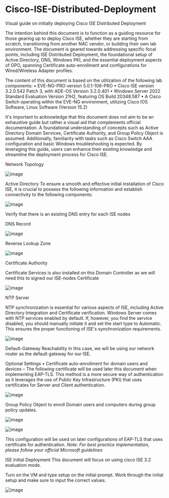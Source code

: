 # Cisco-ISE-Distributed-Deployment
Visual guide on initially deploying Cisco ISE Distributed Deployment

The intention behind this document is to function as a guiding resource for those gearing up to deploy Cisco ISE, whether they are starting from scratch, transitioning from another NAC vendor, or building their own lab environment. The document is geared towards addressing specific focal points, including ISE Distributed Deployment, the foundational setup of Active Directory, DNS, Windows PKI, and the essential deployment aspects of GPO, spanning Certificate auto-enrollment and configurations for Wired/Wireless Adapter profiles.

The content of this document is based on the utilization of the following lab components:
•	EVE-NG-PRO version 5.0.1-106-PRO
•	Cisco ISE version 3.2.0.542 Patch 3, with ADE-OS Version 3.2.0.401
•	Windows Server 2022 Standard Evaluation Version 21H2, featuring OS Build 20348.587
•	A Cisco Switch operating within the EVE-NG environment, utilizing Cisco IOS Software, Linux Software (Version 15.2)

It's important to acknowledge that this document does not aim to be an exhaustive guide but rather a visual aid that complements official documentation. A foundational understanding of concepts such as Active Directory Domain Services, Certificate Authority, and Group Policy Object is assumed. Additionally, familiarity with tasks such as Cisco Switch AAA configuration and basic Windows troubleshooting is expected. By leveraging this guide, users can enhance their existing knowledge and streamline the deployment process for Cisco ISE.

Network Topology

![image](https://github.com/user-attachments/assets/f9562cb4-6bf7-4f8b-9976-7698432846dc)


Active Directory
To ensure a smooth and effective initial installation of Cisco ISE, it is crucial to possess the following information and establish connectivity to the following components:

![image](https://github.com/user-attachments/assets/054ef2d2-9429-4414-a63e-a5c9937ce35c)

Verify that there is an existing DNS entry for each ISE nodes

DNS Record

![image](https://github.com/user-attachments/assets/2e75cd5e-c596-4498-a6d8-56708f3c68a0)


Reverse Lookup Zone

![image](https://github.com/user-attachments/assets/4233bb6a-1141-4537-a043-edc88c94b077)

Certificate Authority

Certificate Services is also installed on this Domain Controller as we will need this to signed our ISE-nodes Certificate

![image](https://github.com/user-attachments/assets/454f53f3-671b-4b99-826d-f6063ec7131c)

NTP Server

NTP synchronization is essential for various aspects of ISE, including Active Directory Integration and Certificate verification. Windows Server comes with NTP services enabled by default. If, however, you find the service disabled, you should manually initiate it and set the start type to Automatic. This ensures the proper functioning of ISE's synchronization requirements.

![image](https://github.com/user-attachments/assets/ec75b744-3ced-40ea-8289-e22005efa75c)

Default-Gateway Reachability
In this case, we will be using our network router as the default gateway for our ISE.

Optional Settings
•	Certificate auto-enrollment for domain users and devices – The following certificate will be used later this document when implementing EAP-TLS. This method is a more secure way of authentication as it leverages the use of Public Key Infrastructure (PKI) that uses certificates for Server and Client authentication.

![image](https://github.com/user-attachments/assets/7214e4dc-e3a4-4e40-9bed-a730c34b529c)

Group Policy Object to enroll Domain users and computers during group policy updates.

![image](https://github.com/user-attachments/assets/8295235d-254d-4fd2-a827-33574b7e0f20)

![image](https://github.com/user-attachments/assets/25eb2848-a4ef-4bea-ac26-1c2f721176ef)

This configuration will be used on later configurations of EAP-TLS that uses certificate for authentication.
_Note: For best practice implementation, please follow your official Microsoft guidelines_

ISE Initial Deployment
This document will focus on using cisco ISE 3.2 evaluation mode.

Turn on the VM and type setup on the initial prompt.
Work through the initial setup and make sure to input the correct values.

![image](https://github.com/user-attachments/assets/2d7859b0-0385-4aef-844e-a5dc07886021)












